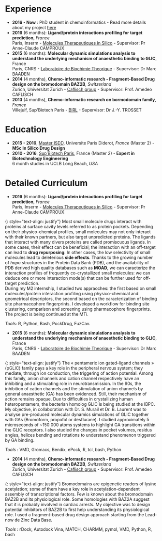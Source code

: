 # Experience 
* **2016 - Now** : PhD student in chemoinformatics - Read more details about my project <a href="{{ site.github.research }}">here</a>
 * **2016** (6 months): **Ligand/protein interactions profiling for target prediction**, *France* <br>Paris, Inserm - <a href="http://www.mti.univ-paris-diderot.fr">Molecules Therapeutiques in Silico</a> - Supervisor: Pr Anne-Claude CAMPROUX
 * **2015** (6 months): **Molecular dynamic simulations analysis to understand the underlying mechanism of anaesthetic binding to GLIC**, France <br>Paris, CNRS - <a href="http://www.ibpc.fr">Laboratoire de Biochimie Theorique</a> - Supervisor: Dr Marc BAADEN
 * **2014** (4 months), **Chemo-informatic research - Fragment-Based Drug design on the bromodomain BAZ2B**, *Switzerland* <br>Zurich, Universitat Zurich - <a href="http://www.biochem-caflisch.uzh.ch">Caflisch group</a> - Supervisor: Prof. Amedeo CAFLISCH
* **2013** (4 months), **Chemo-informatic research on bormodomain family**, *France* <br>Villejuif, Sup'Biotech Paris - <a href="https://www.supbiotech.fr/recherche-biotechnologie/laboratoire-birl-bioinformatique">BIRL</a> - Supervisor: Dr J.-Y. TROSSET

# Education 
* **2015 - 2016**, <a href="http://isddteach.sdv.univ-paris-diderot.fr/fr/accueil.html">Master ISDD</a>, Universite Paris Diderot, *France* (Master 2) - **MSc In Silico Drug Design** 
* **2010 - 2016**, <a href="https://www.supbiotech.fr">Sup’Biotech Paris</a>, France (Master 2) - **Expert in Biotechnology Engineering**<br>
6 month studies in UCLB Long Beach, *USA*

# Detailed Curriculum
* **2016** (6 months): **Ligand/protein interactions profiling for target prediction**, *France* <br>Paris, Inserm - <a href="http://www.mti.univ-paris-diderot.fr">Molecules Therapeutiques in Silico</a> - Supervisor: Pr Anne-Claude CAMPROUX

{: style="text-align: justify"}
Most small molecule drugs interact with proteins at surface cavity levels referred to as protein pockets. Depending on their physico-chemical profiles, small molecules may not only interact with their known partners, but also target unpredicted proteins. The ligands that interact with many divers proteins are called promiscuous ligands. In some cases, their effect can be beneficial; the interaction with an off-target can lead to **drug repurposing**. In other cases, the low selectivity of small molecules lead to deleterious **side effects**.
Thanks to the growing number of *hapo* structures in the Protein Data Bank (PDB), and the availability of PDB derived high quality databases such as **MOAD**, we can caracterize the interaction profiles of frequently co-crystallized small molecules: we can deduce one or more interaction mode(s) that can be further used for off-target prediction.<br>
During my M2 internship, I studied two appraoches: the first based on small molecules/protein interaction profiling using physico-chemical and geometrical descriptors, the second based on the caracterization of binding site pharmacophore fingerprints. I developed a workflow for binding site clustering, comparison and screening using pharmacophore fingerprints. The project is being continued at the MTi.<br>

*Tools*: R, Python, Bash, PockDrug, FuzCav.

 * **2015** (6 months): **Molecular dynamic simulations analysis to understand the underlying mechanism of anaesthetic binding to GLIC**, France <br>Paris, CNRS - <a href="http://www.ibpc.fr">Laboratoire de Biochimie Theorique</a> - Supervisor: Dr Marc BAADEN

{: style="text-align: justify"}
The « pentameric ion gated-ligand channels » (pGLIC) family pays a key role in the peripheral nervous system; they mediate, through ion conduction, the triggering of action potential. Among this family, anion channels and cation channel respectively have an inhibiting and a stimulating role in neurotransmission. In the 90s, the inhibition of cation channels and the stimulation of anion channels by general anaesthetic (GA) has been evidenced. Still, their mechanism of action remains opaque. Due to difficulties in crystallizing human heteropentamers, the bacterian homolog GLIC is being studied at the IBPC. <br>
My objective, in collaboration with Dr. S. Murail et Dr. B. Laurent was to analyse pre-produced molecular dynamics simulations of GLIC together with GAs (Bromoform, propofol or desflurane). I studied approximately 5 microseconds of ~150 000 atoms systems to highlight GA transitions within the GLIC receptors. I also studied the changes in pocket volumes, residus angles, helices bending and rotations to understand phenomenon triggered by GA binding.

*Tools* : VMD, Gromacs, Bendix, ePock, R, tcl, bash, Python

* **2014** (4 months), **Chemo-informatic research - Fragment-Based Drug design on the bromodomain BAZ2B**, *Switzerland* <br>Zurich, Universitat Zurich - <a href="http://www.biochem-caflisch.uzh.ch">Caflisch group</a> - Supervisor: Prof. Amedeo CAFLISCH

{: style="text-align: justify"}
Bromodomains are epigenetic readers of lysine acetylation; some of them have a key role in acetylation-dependent assembly of transcriptional factors. Few is known about the bromodomain BAZ2B and its physiological role. Some homologies with BAZ2A suggest that it is probably involved in cardiac arrests. 
My objective was to design potential inhibitors of BAZ2B to first help understanding its physiological role. I used a fragment-based drug design approach starting from the Lead-now de Zinc Data Base. 

*Tools* : rDock, Autodock Vina, MATCH, CHARMM, pymol, VMD, Python, R, bash
 
